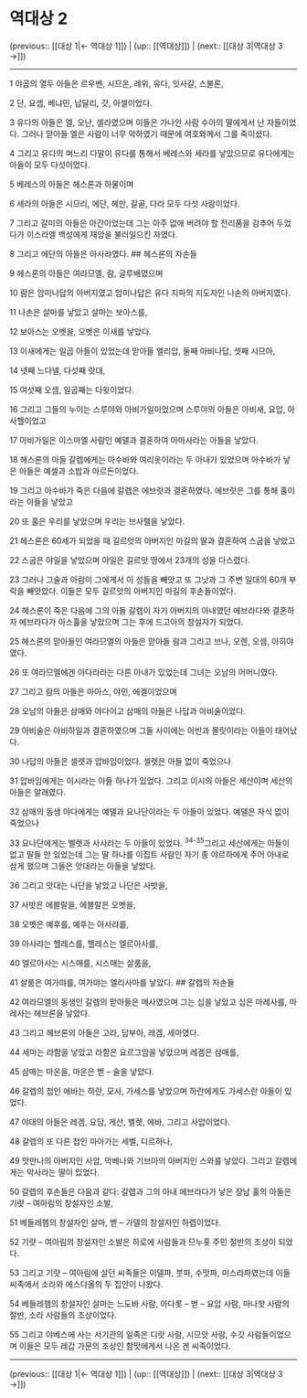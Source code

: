 # 역대상 2

(previous:: [[대상 1|← 역대상 1]]) | (up:: [[역대상]]) | (next:: [[대상 3|역대상 3 →]])

***




1 
야곱의 열두 아들은 르우벤, 시므온, 레위, 유다, 잇사갈, 스불론, 



2 
단, 요셉, 베냐민, 납달리, 갓, 아셀이었다. 



3 
유다의 아들은 엘, 오난, 셀라였으며 이들은 가나안 사람 수아의 딸에게서 난 자들이었다. 그러나 맏아들 엘은 사람이 너무 악하였기 때문에 여호와께서 그를 죽이셨다. 



4 
그리고 유다의 며느리 다말이 유다를 통해서 베레스와 세라를 낳았으므로 유다에게는 아들이 모두 다섯이었다. 



5 
베레스의 아들은 헤스론과 하물이며 



6 
세라의 아들은 시므리, 에단, 헤만, 갈골, 다라 모두 다섯 사람이었다. 



7 
그리고 갈미의 아들은 아간이었는데 그는 아주 없애 버려야 할 전리품을 감추어 두었다가 이스라엘 백성에게 재앙을 불러일으킨 자였다. 



8 
그리고 에단의 아들은 아사랴였다. ## 헤스론의 자손들 



9 
헤스론의 아들은 여라므엘, 람, 글루배였으며 



10 
람은 암미나답의 아버지였고 암미나답은 유다 지파의 지도자인 나손의 아버지였다. 



11 
나손은 살마를 낳았고 살마는 보아스를, 



12 
보아스는 오벳을, 오벳은 이새를 낳았다. 



13 
이새에게는 일곱 아들이 있었는데 맏아들 엘리압, 둘째 아비나답, 셋째 시므아, 



14 
넷째 느다넬, 다섯째 랏대, 



15 
여섯째 오셈, 일곱째는 다윗이었다. 



16 
그리고 그들의 누이는 스루야와 아비가일이었으며 스루야의 아들은 아비새, 요압, 아사헬이었고 



17 
아비가일은 이스마엘 사람인 예델과 결혼하여 아마사라는 아들을 낳았다. 



18 
헤스론의 아들 갈렙에게는 아수바와 여리옷이라는 두 아내가 있었으며 아수바가 낳은 아들은 예셀과 소밥과 아르돈이었다. 



19 
그리고 아수바가 죽은 다음에 갈렙은 에브랏과 결혼하였다. 에브랏은 그를 통해 훌이라는 아들을 낳았고 



20 
또 훌은 우리를 낳았으며 우리는 브사렐을 낳았다. 



21 
헤스론은 60세가 되었을 때 길르앗의 아버지인 마길의 딸과 결혼하여 스굽을 낳았고 



22 
스굽은 야일을 낳았으며 야일은 길르앗 땅에서 23개의 성을 다스렸다. 



23 
그러나 그술과 아람이 그에게서 이 성들을 빼앗고 또 그낫과 그 주변 일대의 60개 부락을 빼앗았다. 이들은 모두 길르앗의 아버지인 마길의 후손들이었다. 



24 
헤스론이 죽은 다음에 그의 아들 갈렙이 자기 아버지의 아내였던 에브라다와 결혼하자 에브라다가 아스훌을 낳았으며 그는 후에 드고아의 창설자가 되었다. 



25 
헤스론의 맏아들인 여라므엘의 아들은 맏아들 람과 그리고 브나, 오렌, 오셈, 아히야였다. 



26 
또 여라므엘에겐 아다라라는 다른 아내가 있었는데 그녀는 오남의 어머니였다. 



27 
그리고 람의 아들은 마아스, 야민, 에겔이었으며 



28 
오남의 아들은 삼매와 야다이고 삼매의 아들은 나답과 아비술이었다. 



29 
아비술은 아비하일과 결혼하였으며 그들 사이에는 아반과 몰릿이라는 아들이 태어났다. 



30 
나답의 아들은 셀렛과 압바임이었다. 셀렛은 아들 없이 죽었으나 



31 
압바임에게는 이시라는 아들 하나가 있었다. 그리고 이시의 아들은 세산이며 세산의 아들은 알래였다. 



32 
삼매의 동생 야다에게는 예델과 요나단이라는 두 아들이 있었다. 예델은 자식 없이 죽었으나 



33 
요나단에게는 벨렛과 사사라는 두 아들이 있었다. <sup class="versenum">34-35</sup>그리고 세산에게는 아들이 없고 딸들 만 있었는데 그는 딸 하나를 이집트 사람인 자기 종 야르하에게 주어 아내로 삼게 했으며 그들은 앗대라는 아들을 낳았다. 



36 
그리고 앗대는 나단을 낳았고 나단은 사밧을, 



37 
사밧은 에블랄을, 에블랄은 오벳을, 



38 
오벳은 예후를, 예후는 아사랴를, 



39 
아사랴는 헬레스를, 헬레스는 엘르아사를, 



40 
엘르아사는 시스매를, 시스매는 살룸을, 



41 
살룸은 여가먀를, 여가먀는 엘리사마를 낳았다. ## 갈렙의 자손들 



42 
여라므엘의 동생인 갈렙의 맏아들은 메사였으며 그는 십을 낳았고 십은 마레사를, 마레사는 헤브론을 낳았다. 



43 
그리고 헤브론의 아들은 고라, 답부아, 레겜, 세마였다. 



44 
세마는 라함을 낳았고 라함은 요르그암을 낳았으며 레겜은 삼매를, 



45 
삼매는 마온을, 마온은 벧 – 술을 낳았다. 



46 
갈렙의 첩인 에바는 하란, 모사, 가세스를 낳았으며 하란에게도 가세스란 아들이 있었다. 



47 
야대의 아들은 레겜, 요담, 게산, 벨렛, 에바, 그리고 사압이었다. 



48 
갈렙의 또 다른 첩인 마아가는 세벨, 디르하나, 



49 
맛만나의 아버지인 사압, 막베나와 기브아의 아버지인 스와를 낳았다. 그리고 갈렙에게는 악사라는 딸이 있었다. 



50 
갈렙의 후손들은 다음과 같다: 갈렙과 그의 아내 에브라다가 낳은 장남 훌의 아들은 기럇 – 여아림의 창설자인 소발, 



51 
베들레헴의 창설자인 살마, 벧 – 가델의 창설자인 하렙이었다. 



52 
기럇 – 여아림의 창설자인 소발은 하로에 사람들과 므누홋 주민 절반의 조상이 되었다. 



53 
그리고 기럇 – 여아림에 살던 씨족들은 이델파, 붓파, 수맛파, 미스라파였는데 이들 씨족에서 소라와 에스다올의 두 집안이 나왔다. 



54 
베들레헴의 창설자인 살마는 느도바 사람, 아다롯 – 벧 – 요압 사람, 마나핫 사람의 절반, 소라 사람들의 조상이었다. 



55 
그리고 야베스에 사는 서기관의 일족은 디랏 사람, 시므앗 사람, 수갓 사람들이었으며 이들은 모두 레갑 가문의 조상인 함맛에게서 나온 겐 씨족이었다.

***

(previous:: [[대상 1|← 역대상 1]]) | (up:: [[역대상]]) | (next:: [[대상 3|역대상 3 →]])
